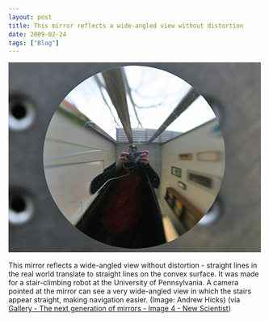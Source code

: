 ```yaml
---
layout: post
title: This mirror reflects a wide-angled view without distortion
date: 2009-02-24
tags: ["Blog"]
---
```


![](k3Im6rfOqkd25v6cZ3i7CdTro1_500.jpg)  

This mirror reflects a wide-angled view without distortion - straight lines in the real world translate to straight lines on the convex surface. It was made for a stair-climbing robot at the University of Pennsylvania. A camera pointed at the mirror can see a very wide-angled view in which the stairs appear straight, making navigation easier. (Image: Andrew Hicks) (via [Gallery - The next generation of mirrors - Image 4 - New Scientist](http://www.newscientist.com/gallery/dn16585-amazing-mirrors/4))